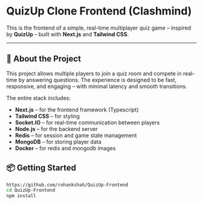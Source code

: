 # QuizUp Clone Frontend (Clashmind)

This is the frontend of a simple, real-time multiplayer quiz game – inspired by **QuizUp** – built with **Next.js** and **Tailwind CSS**.

---

## 🚀 About the Project

This project allows multiple players to join a quiz room and compete in real-time by answering questions. The experience is designed to be fast, responsive, and engaging – with minimal latency and smooth transitions.

The entire stack includes:
- **Next.js** – for the frontend framework (Typescript)
- **Tailwind CSS** – for styling
- **Socket.IO** – for real-time communication between players
- **Node.js** – for the backend server
- **Redis** – for session and game state management
- **MongoDB** – for storing player data
- **Docker** – for redis and mongodb images

## 📦 Getting Started

```bash
https://github.com/rohankshah/QuizUp-Frontend
cd QuizUp-Frontend
npm install

